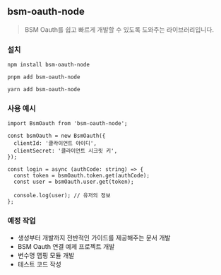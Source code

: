 ## bsm-oauth-node

> BSM Oauth를 쉽고 빠르게 개발할 수 있도록 도와주는 라이브러리입니다.

### 설치

```shell
npm install bsm-oauth-node
```

```shell
pnpm add bsm-oauth-node
```

```shell
yarn add bsm-oauth-node
```

### 사용 예시

```tsx
import BsmOauth from 'bsm-oauth-node';

const bsmOauth = new BsmOauth({
  clientId: '클라이언트 아이디',
  clientSecret: '클라이언트 시크릿 키',
});

const login = async (authCode: string) => {
  const token = bsmOauth.token.get(authCode);
  const user = bsmOauth.user.get(token);

  console.log(user); // 유저의 정보
};
```

### 예정 작업

- 생성부터 개발까지 전반적인 가이드를 제공해주는 문서 개발
- BSM Oauth 연결 예제 프로젝트 개발
- 변수명 맵핑 모듈 개발
- 테스트 코드 작성
